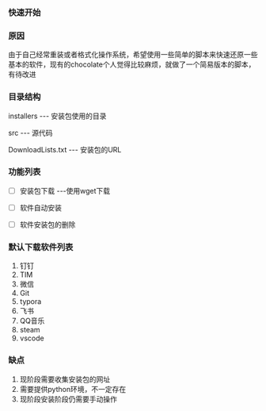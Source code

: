 ### 快速开始

### 原因

由于自己经常重装或者格式化操作系统，希望使用一些简单的脚本来快速还原一些基本的软件，现有的chocolate个人觉得比较麻烦，就做了一个简易版本的脚本，有待改进

### 目录结构
installers          --- 安装包使用的目录

src                 --- 源代码

DownloadLists.txt   --- 安装包的URL

### 功能列表

- [ ] 安装包下载  ---使用wget下载

- [ ] 软件自动安装

- [ ] 软件安装包的删除

### 默认下载软件列表
1. 钉钉
2. TIM
3. 微信
4. Git
5. typora
6. 飞书
7. QQ音乐
8. steam
9. vscode

### 缺点

1. 现阶段需要收集安装包的网址 
2. 需要提供python环境，不一定存在
3. 现阶段安装阶段仍需要手动操作
